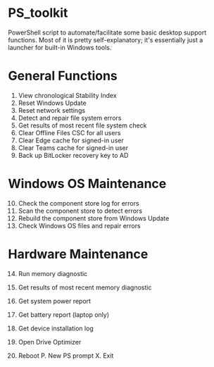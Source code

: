 # PS_toolkit
PowerShell script to automate/facilitate some basic desktop support functions.
Most of it is pretty self-explanatory; it's essentially just a launcher for built-in Windows tools.

General Functions
=================
1. View chronological Stability Index
2. Reset Windows Update
3. Reset network settings
4. Detect and repair file system errors
5. Get results of most recent file system check
6. Clear Offline Files CSC for all users
7. Clear Edge cache for signed-in user
8. Clear Teams cache for signed-in user
9. Back up BitLocker recovery key to AD
                                                                 
Windows OS Maintenance
======================
10. Check the component store log for errors
11. Scan the component store to detect errors
12. Rebuild the component store from Windows Update
13. Check Windows OS files and repair errors

Hardware Maintenance
====================
14. Run memory diagnostic
15. Get results of most recent memory diagnostic
16. Get system power report
17. Get battery report (laptop only)
18. Get device installation log
19. Open Drive Optimizer

 0. Reboot     P. New PS prompt     X. Exit
